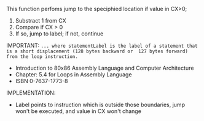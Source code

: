 This function perfoms jump to the speciphied location if value in CX>0;

1. Substract 1 from CX
2. Compare if CX > 0
3. If so, jump to label; if not, continue

IMPORTANT:
`... where statementLabel is the label of a statement that is a short displacement (128 bytes backward or 
127 bytes forward) from the loop instruction.`
- Introduction to 80x86 Assembly Language and Computer Architecture
- Chapter: 5.4 for Loops in Assembly Language
- ISBN 0-7637-1773-8

IMPLEMENTATION:
- Label points to instruction which is outside those boundaries, jump won't be
executed, and value in CX won't change
